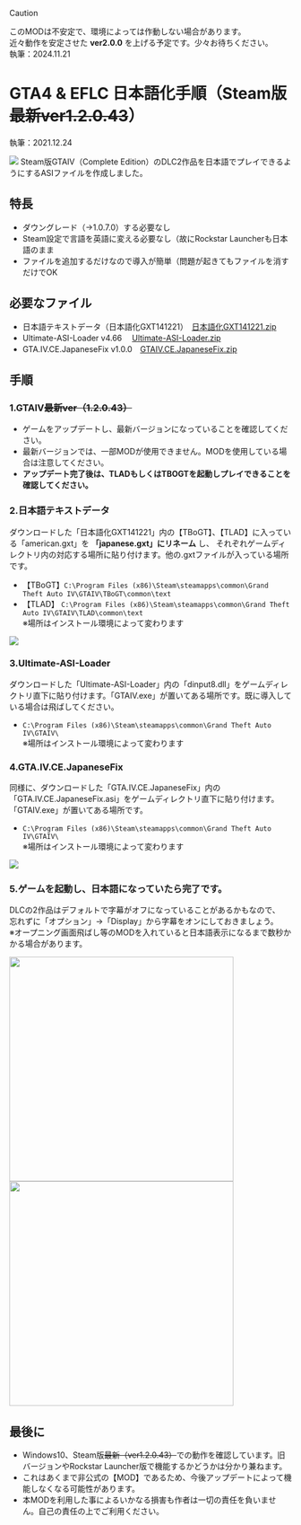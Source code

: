 > [!CAUTION]
> このMODは不安定で、環境によっては作動しない場合があります。  
> 近々動作を安定させた **ver2.0.0** を上げる予定です。少々お待ちください。  
> 執筆：2024.11.21

# GTA4 & EFLC 日本語化手順（Steam版 ~~最新ver1.2.0.43~~）
執筆：2021.12.24

![](https://github.com/prjct-samwest/GTA.IV.CE.JapaneseFix/blob/images/sc1.jpg)
Steam版GTAIV（Complete Edition）のDLC2作品を日本語でプレイできるようにするASIファイルを作成しました。  

## 特長
- ダウングレード（→1.0.7.0）する必要なし
- Steam設定で言語を英語に変える必要なし（故にRockstar Launcherも日本語のまま
- ファイルを追加するだけなので導入が簡単（問題が起きてもファイルを消すだけでOK

## 必要なファイル
- 日本語テキストデータ（日本語化GXT141221）　[日本語化GXT141221.zip](https://ux.getuploader.com/GTA4J/download/169)
- Ultimate-ASI-Loader  v4.66 　[Ultimate-ASI-Loader.zip](https://github.com/ThirteenAG/Ultimate-ASI-Loader/releases)
- GTA.IV.CE.JapaneseFix v1.0.0　[GTAIV.CE.JapaneseFix.zip](https://github.com/prjct-samwest/GTA.IV.CE.JapaneseFix/releases)

## 手順
### 1.GTAIV~~最新ver（1.2.0.43）~~
- ゲームをアップデートし、最新バージョンになっていることを確認してください。
- 最新バージョンでは、一部MODが使用できません。MODを使用している場合は注意してください。
- **アップデート完了後は、TLADもしくはTBOGTを起動しプレイできることを確認してください。**

### 2.日本語テキストデータ
ダウンロードした「日本語化GXT141221」内の【TBoGT】、【TLAD】に入っている「american.gxt」を **「japanese.gxt」にリネーム** し、
それぞれゲームディレクトリ内の対応する場所に貼り付けます。他の.gxtファイルが入っている場所です。
 
- 【TBoGT】```C:\Program Files (x86)\Steam\steamapps\common\Grand Theft Auto IV\GTAIV\TBoGT\common\text```
- 【TLAD】 ```C:\Program Files (x86)\Steam\steamapps\common\Grand Theft Auto IV\GTAIV\TLAD\common\text```   
  ※場所はインストール環境によって変わります

![](https://github.com/prjct-samwest/GTA.IV.CE.JapaneseFix/blob/images/sc3.png)
  
### 3.Ultimate-ASI-Loader
ダウンロードした「Ultimate-ASI-Loader」内の「dinput8.dll」をゲームディレクトリ直下に貼り付けます。「GTAIV.exe」が置いてある場所です。既に導入している場合は飛ばしてください。
- ```C:\Program Files (x86)\Steam\steamapps\common\Grand Theft Auto IV\GTAIV\```  
  ※場所はインストール環境によって変わります
  
    
### 4.GTA.IV.CE.JapaneseFix
同様に、ダウンロードした「GTA.IV.CE.JapaneseFix」内の「GTA.IV.CE.JapaneseFix.asi」をゲームディレクトリ直下に貼り付けます。「GTAIV.exe」が置いてある場所です。
- ```C:\Program Files (x86)\Steam\steamapps\common\Grand Theft Auto IV\GTAIV\```  
  ※場所はインストール環境によって変わります
    
![](https://github.com/prjct-samwest/GTA.IV.CE.JapaneseFix/blob/images/sc5.png)  
    
### 5.ゲームを起動し、日本語になっていたら完了です。
DLCの2作品はデフォルトで字幕がオフになっていることがあるかもなので、  
忘れずに「オプション」→「Display」から字幕をオンにしておきましょう。  
※オープニング画面飛ばし等のMODを入れていると日本語表示になるまで数秒かかる場合があります。

<img src="https://github.com/prjct-samwest/GTA.IV.CE.JapaneseFix/blob/images/sc2.jpg" width="400">  <img src="https://github.com/prjct-samwest/GTA.IV.CE.JapaneseFix/blob/images/sc4.jpg" width="400">


## 最後に
- Windows10、Steam版~~最新（ver1.2.0.43）~~での動作を確認しています。旧バージョンやRockstar Launcher版で機能するかどうかは分かり兼ねます。
- これはあくまで非公式の【MOD】であるため、今後アップデートによって機能しなくなる可能性があります。
- 本MODを利用した事によるいかなる損害も作者は一切の責任を負いません。自己の責任の上でご利用ください。


